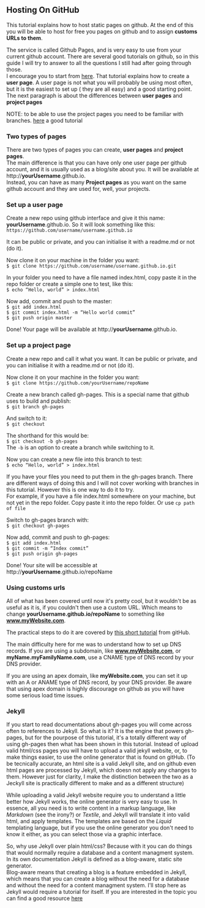 ## Hosting On GitHub

This tutorial explains how to host static pages on github. At the end of this you will be able to host for free you pages on github and to assign **customs URLs to them**.

The service is called Github Pages, and is very easy to use from your current github account.
There are several  good tutorials on github, so in this guide I  will try to answer to all the questions I still had after going through those.  
I encourage you to start from [here](https://pages.github.com/). That tutorial explains how to create a **user page**. A user page is not what you will probably be using most often, but it is the easiest to set up ( they are all easy) and a good starting point. The next paragraph is about the differences between **user pages** and **project pages**

NOTE: to be able to use the project pages you need to be familiar with branches. [here](https://www.atlassian.com/git/tutorials/using-branches/git-branch) a good tutorial

### Two types of pages
There are two types of pages you can create, **user pages** and **project pages**.  
The main difference is that you can have only one user page per github account, and it is usually used as a blog/site about you.  It will be available at http://__yourUsername__.github.io.  
Instead, you can have as many **Project pages** as you want on the same github account and they are used for, well, your projects.

### Set up a user page
Create a new repo using github interface and give it this name: __yourUsername__.github.io. So it will look something like this:  
`https://github.com/username/username.github.io`

It can be public or private, and you can initialise it with a readme.md or not (do it).

Now clone it on your machine in the folder you want:  
`$ git clone https://github.com/username/username.github.io.git`  

In your folder you need to have a file named index.html, copy paste it in the repo folder or create a simple one to test, like this:  
`$ echo “Hello, world” > index.html`

Now add, commit and push to the master:  
`$ git add index.html`  
`$ git commit index.html -m “Hello world commit”`  
`$ git push origin master`  

Done!
Your page will be available at http://__yourUsername__.github.io.


### Set up a project page
Create a new repo and call it what you want.
It can be public or private, and you can initialise it with a readme.md or not (do it).

Now clone it on your machine in the folder you want:  
`$ git clone https://github.com/yourUsername/repoName`

Create a new branch called gh-pages. This is a special name that github uses to build and publish:  
`$ git branch gh-pages`

And switch to it:  
`$ git checkout`  

The shorthand for this would be:  
`$ git checkout -b gh-pages`  
The `-b` is an option to create a branch while switching to it. 

Now you can create a new file into this branch to test:  
`$ echo “Hello, world” > index.html`

If you have your files you need to put them in the gh-pages branch. There are different ways of doing this and I will not cover working with branches in this tutorial. However this is one way to do it to try.  
For example, if you have a file index.html somewhere on your machine, but not yet in the repo folder.
Copy paste it into the repo folder. Or use `cp path of file`

Switch to gh-pages branch with:  
`$ git checkout gh-pages`

Now add, commit and push to  gh-pages:  
`$ git add index.html`  
`$ git commit -m “Index commit”`  
`$ git push origin gh-pages`

Done! Your site will be accessible at http://__yourUsername__.github.io/repoName


### Using customs urls

All of what has been covered until now it's pretty cool, but it wouldn't be as useful as it is,  if you couldn't then use a custom URL. Which means to change **yourUsername.github.io/repoName** to something like **www.myWebsite.com**.  

The practical steps to do it are covered by [this short tutorial](https://help.github.com/articles/setting-up-a-custom-domain-with-github-pages/) from gitHub.

The main difficulty here for me was to understand how to set up DNS records.
If you are using a subdomain, like **www.myWebsite.com**, or **myName.myFamilyName.com**, use a CNAME type of DNS record by your DNS provider. 

If you are using an apex domain, like **myWebsite.com**, you can set it up with an A or ANAME type of DNS record, by your DNS provider.
Be aware that using apex domain is highly discourage on github as you will have some serious load time issues. 



### Jekyll

If you start to read documentations about gh-pages you will come across often to references to Jekyll. So what is it? It is the engine that powers gh-pages, but for the pourpose of this tutorial, it's a totally different way of using gh-pages then what has been shown in this tutorial. Instead of upload valid html/css pages you will have to upload a valid jekyll website, or, to make things easier, to use the online generator that is found on gitHub. (To be tecnically accurate, an html site is a valid Jekyll site, and on github even html pages are processed by Jekyll, which doesn not apply any changes to them. However just for clarity, I make the distinction between the two as a Jeckyll site is practically different to make and as a different structure)

While uploading a valid Jekyll  website require you to understand a little better how Jekyll works, the online generator is very easy to use. In essence, all you need is to write content in a markup language, like *Markdown* (see the irony?) or *Textile*, and Jekyll will translate it into valid html, and apply templates. The templates are based on the *Liquid* templating language, but if you use the online generator you don't need to know it either, as you can select those via a graphic interface. 

So, why use Jekyll over plain html/css? Because with it you can do things that would normally require a database and a content managment system.
In its own documentation Jekyll is defined  as a blog-aware, static site generator.  
Blog-aware means that creating a blog is a feature embedded in Jekyll, which means that you can create a blog without the need for a database and without the need for a content managment system.
I'll stop here as Jekyll would require a tutorial for itself. If you are interested in the topic you can find a good resource [here](https://jekyllrb.com/docs/resources/)








